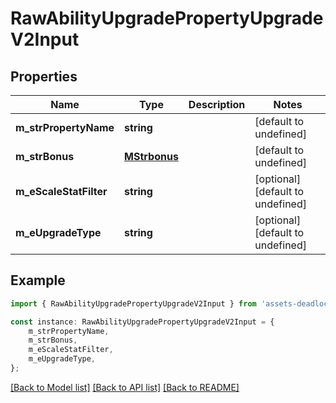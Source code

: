 # RawAbilityUpgradePropertyUpgradeV2Input


## Properties

Name | Type | Description | Notes
------------ | ------------- | ------------- | -------------
**m_strPropertyName** | **string** |  | [default to undefined]
**m_strBonus** | [**MStrbonus**](MStrbonus.md) |  | [default to undefined]
**m_eScaleStatFilter** | **string** |  | [optional] [default to undefined]
**m_eUpgradeType** | **string** |  | [optional] [default to undefined]

## Example

```typescript
import { RawAbilityUpgradePropertyUpgradeV2Input } from 'assets-deadlock-api-client';

const instance: RawAbilityUpgradePropertyUpgradeV2Input = {
    m_strPropertyName,
    m_strBonus,
    m_eScaleStatFilter,
    m_eUpgradeType,
};
```

[[Back to Model list]](../README.md#documentation-for-models) [[Back to API list]](../README.md#documentation-for-api-endpoints) [[Back to README]](../README.md)
